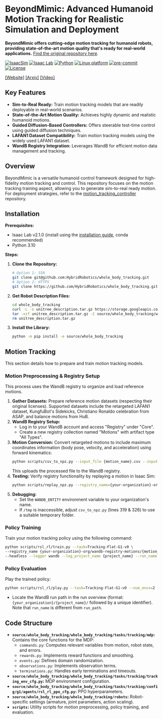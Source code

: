 # BeyondMimic: Advanced Humanoid Motion Tracking for Realistic Simulation and Deployment

**BeyondMimic offers cutting-edge motion tracking for humanoid robots, providing state-of-the-art motion quality that's ready for real-world applications.** [Find the original repository here](https://github.com/HybridRobotics/whole_body_tracking).

[![IsaacSim](https://img.shields.io/badge/IsaacSim-4.5.0-silver.svg)](https://docs.omniverse.nvidia.com/isaacsim/latest/overview.html)
[![Isaac Lab](https://img.shields.io/badge/IsaacLab-2.1.0-silver)](https://isaac-sim.github.io/IsaacLab)
[![Python](https://img.shields.io/badge/python-3.10-blue.svg)](https://docs.python.org/3/whatsnew/3.10.html)
[![Linux platform](https://img.shields.io/badge/platform-linux--64-orange.svg)](https://releases.ubuntu.com/20.04/)
[![pre-commit](https://img.shields.io/badge/pre--commit-enabled-brightgreen?logo=pre-commit&logoColor=white)](https://pre-commit.com/)
[![License](https://img.shields.io/badge/license-MIT-yellow.svg)](https://opensource.org/license/mit)

[[Website]](https://beyondmimic.github.io/)
[[Arxiv]](https://arxiv.org/abs/2508.08241)
[[Video]](https://youtu.be/RS_MtKVIAzY)

## Key Features

*   **Sim-to-Real Ready:** Train motion tracking models that are readily deployable in real-world scenarios.
*   **State-of-the-Art Motion Quality:** Achieves highly dynamic and realistic humanoid motions.
*   **Guided Diffusion-Based Controllers:**  Offers steerable test-time control using guided diffusion techniques.
*   **LAFAN1 Dataset Compatibility:** Train motion tracking models using the widely used LAFAN1 dataset.
*   **WandB Registry Integration:** Leverages WandB for efficient motion data management and tracking.

## Overview

BeyondMimic is a versatile humanoid control framework designed for high-fidelity motion tracking and control.  This repository focuses on the motion tracking training aspect, allowing you to generate sim-to-real ready motion. For deployment strategies, refer to the [motion_tracking_controller](https://github.com/HybridRobotics/motion_tracking_controller) repository.

## Installation

**Prerequisites:**

*   Isaac Lab v2.1.0 (install using the [installation guide](https://isaac-sim.github.io/IsaacLab/main/source/setup/installation/index.html), conda recommended)
*   Python 3.10

**Steps:**

1.  **Clone the Repository:**
    ```bash
    # Option 1: SSH
    git clone git@github.com:HybridRobotics/whole_body_tracking.git
    # Option 2: HTTPS
    git clone https://github.com/HybridRobotics/whole_body_tracking.git
    ```

2.  **Get Robot Description Files:**
    ```bash
    cd whole_body_tracking
    curl -L -o unitree_description.tar.gz https://storage.googleapis.com/qiayuanl_robot_descriptions/unitree_description.tar.gz && \
    tar -xzf unitree_description.tar.gz -C source/whole_body_tracking/whole_body_tracking/assets/ && \
    rm unitree_description.tar.gz
    ```

3.  **Install the Library:**
    ```bash
    python -m pip install -e source/whole_body_tracking
    ```

## Motion Tracking

This section details how to prepare and train motion tracking models.

### Motion Preprocessing & Registry Setup

This process uses the WandB registry to organize and load reference motions.

1.  **Gather Datasets:** Prepare reference motion datasets (respecting their original licenses).  Supported datasets include the retargeted LAFAN1 dataset, KungfuBot's Sidekicks, Christiano Ronaldo celebration from ASAP, and balance motions from HuB.
2.  **WandB Registry Setup:**
    *   Log in to your WandB account and access "Registry" under "Core".
    *   Create a new registry collection named "Motions" with artifact type "All Types".
3.  **Motion Conversion:** Convert retargeted motions to include maximum coordinates information (body pose, velocity, and acceleration) using forward kinematics:
    ```bash
    python scripts/csv_to_npz.py --input_file {motion_name}.csv --input_fps 30 --output_name {motion_name} --headless
    ```
    This uploads the processed file to the WandB registry.
4.  **Testing:** Verify registry functionality by replaying a motion in Isaac Sim:
    ```bash
    python scripts/replay_npz.py --registry_name={your-organization}-org/wandb-registry-motions/{motion_name}
    ```
5.  **Debugging:**
    *   Set the `WANDB_ENTITY` environment variable to your organization's name.
    *   If `/tmp` is inaccessible, adjust `csv_to_npz.py` (lines 319 & 326) to use a suitable temporary folder.

### Policy Training

Train your motion tracking policy using the following command:

```bash
python scripts/rsl_rl/train.py --task=Tracking-Flat-G1-v0 \
--registry_name {your-organization}-org/wandb-registry-motions/{motion_name} \
--headless --logger wandb --log_project_name {project_name} --run_name {run_name}
```

### Policy Evaluation

Play the trained policy:

```bash
python scripts/rsl_rl/play.py --task=Tracking-Flat-G1-v0 --num_envs=2 --wandb_path={wandb-run-path}
```

*   Locate the WandB run path in the run overview (format: `{your_organization}/{project_name}/` followed by a unique identifier). Note that `run_name` is different from `run_path`.

## Code Structure

*   **`source/whole_body_tracking/whole_body_tracking/tasks/tracking/mdp`:**  Contains the core functions for the MDP:
    *   `commands.py`: Computes relevant variables from motion, robot state, and errors.
    *   `rewards.py`: Implements reward functions and smoothing.
    *   `events.py`: Defines domain randomization.
    *   `observations.py`:  Implements observation terms.
    *   `terminations.py`:  Handles early terminations and timeouts.
*   **`source/whole_body_tracking/whole_body_tracking/tasks/tracking/tracking_env_cfg.py`:**  MDP environment configuration.
*   **`source/whole_body_tracking/whole_body_tracking/tasks/tracking/config/g1/agents/rsl_rl_ppo_cfg.py`:**  PPO hyperparameters.
*   **`source/whole_body_tracking/whole_body_tracking/robots`:**  Robot-specific settings (armature, joint parameters, action scaling).
*   **`scripts`:** Utility scripts for motion preprocessing, policy training, and evaluation.